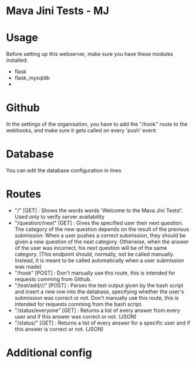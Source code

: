 # Mava Jini Tests - MJ

# Usage
Before setting up this webserver, make sure you have these modules installed:
* flask
* flask_mysqldb
* 
# Github
In the settings of the organisation, you have to add the "/hook" route to the webhooks, and make sure it gets called on every 'push' event.

# Database
You can edit the database configuration in lines 
# Routes
* "/" [GET] : Shows the words words 'Welcome to the Mava Jini Tests!'. Used only to verify server availability
* "/question/<user>/next" [GET] : Gives the specified user their next question.
The category of the new question depends on the result of the previous submission:
When a user pushes a correct submission, they should be given a new question of the next category.
Otherwise, when the answer of the user was incorrect, his next question will be of the same category.
(This endpoint should, normally, not be called manually. Instead, it is meant to be called automatically when a user submission was made)
* "/hook" [POST] : Don't manually use this route, this is intended for requests comming from Github.
* "/test/add/<user>/<category>/<question>" [POST] : Parses the test output given by the bash script and insert a new row into the database, specifying whether the user's submission was correct or not. Don't manually use this route, this is intended for requests comming from the bash script.
* "/status/everyone" [GET] : Returns a list of every answer from every user and if this answer was correct or not. (JSON)
* "/status/<user>" [GET] : Returns a list of every answer for a specific user and if this answer is correct or not. (JSON)

# Additional config